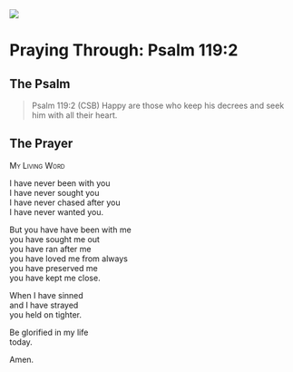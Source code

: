 <img class="intro-right" src="/images/art-paris-psalter.jpg">

# Praying Through: Psalm 119:2

## The Psalm

>Psalm 119:2 (CSB) Happy are those who keep his decrees and seek him with all their heart.

## The Prayer

<div style="font-variant: small-caps;">
My Living Word
</div>

I have never been with you  
  I have never sought you  
  I have never chased after you  
  I have never wanted you.

But you have have been with me  
  you have sought me out  
  you have ran after me  
  you have loved me from always  
  you have preserved me  
  you have kept me close.

When I have sinned  
  and I have strayed  
  you held on tighter.

Be glorified in my life  
  today.

Amen.
